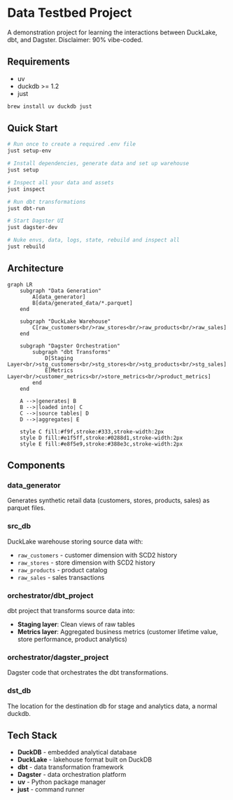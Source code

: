 # Data Testbed Project

A demonstration project for learning the interactions between DuckLake, dbt, and Dagster. Disclaimer: 90% vibe-coded.

## Requirements
* uv
* duckdb >= 1.2
* just

```bash
brew install uv duckdb just
```

## Quick Start

```bash
# Run once to create a required .env file
just setup-env

# Install dependencies, generate data and set up warehouse
just setup

# Inspect all your data and assets
just inspect

# Run dbt transformations
just dbt-run

# Start Dagster UI
just dagster-dev

# Nuke envs, data, logs, state, rebuild and inspect all
just rebuild

```

## Architecture

```mermaid
graph LR
    subgraph "Data Generation"
        A[data_generator]
        B[data/generated_data/*.parquet]
    end

    subgraph "DuckLake Warehouse"
        C[raw_customers<br/>raw_stores<br/>raw_products<br/>raw_sales]
    end

    subgraph "Dagster Orchestration"
        subgraph "dbt Transforms"
            D[Staging Layer<br/>stg_customers<br/>stg_stores<br/>stg_products<br/>stg_sales]
            E[Metrics Layer<br/>customer_metrics<br/>store_metrics<br/>product_metrics]
        end
    end

    A -->|generates| B
    B -->|loaded into| C
    C -->|source tables| D
    D -->|aggregates| E

    style C fill:#f9f,stroke:#333,stroke-width:2px
    style D fill:#e1f5ff,stroke:#0288d1,stroke-width:2px
    style E fill:#e8f5e9,stroke:#388e3c,stroke-width:2px
```

## Components

### data_generator
Generates synthetic retail data (customers, stores, products, sales) as parquet files.

### src_db
DuckLake warehouse storing source data with:
- `raw_customers` - customer dimension with SCD2 history
- `raw_stores` - store dimension with SCD2 history
- `raw_products` - product catalog
- `raw_sales` - sales transactions

### orchestrator/dbt_project
dbt project that transforms source data into:
- **Staging layer**: Clean views of raw tables
- **Metrics layer**: Aggregated business metrics (customer lifetime value, store performance, product analytics)

### orchestrator/dagster_project
Dagster code that orchestrates the dbt transformations.

### dst_db
The location for the destination db for stage and analytics data, a normal duckdb.

## Tech Stack

- **DuckDB** - embedded analytical database
- **DuckLake** - lakehouse format built on DuckDB
- **dbt** - data transformation framework
- **Dagster** - data orchestration platform
- **uv** - Python package manager
- **just** - command runner
